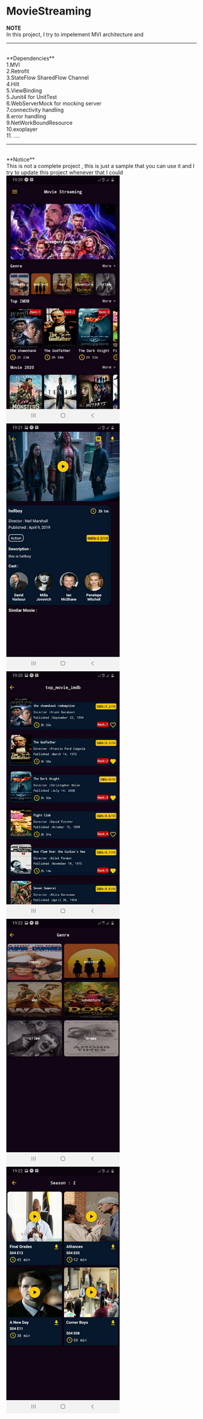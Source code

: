 # MovieStreaming <br>
**NOTE**<br> 
In this project, I try to impelement MVI architecture and
<hr>
<br>
**Dependencies**<br>
1.MVI <br>
2.Retrofit<br>
3.StateFlow SharedFlow Channel<br>
4.Hilt<br>
5.ViewBinding<br>
5.Junit4 for UnitTest<br>
6.WebServerMock for mocking server<br>
7.connectivity handling<br>
8.error handling<br>
9.NetWorkBoundResource<br>
10.exoplayer<br>
11. ....
<hr>
<br>
**Notice**<br>
This is not a complete project , this is just a sample that you can use it and I try to update this project whenever that I could<br>

<img src="/screenshots/home.jpg" width="300" >

<img src="/screenshots/movie.jpg" width="300" >

<img src="/screenshots/movie_list.jpg" width="300" >

<img src="/screenshots/genre.jpg" width="300" >

<img src="/screenshots/series.jpg" width="300" >
